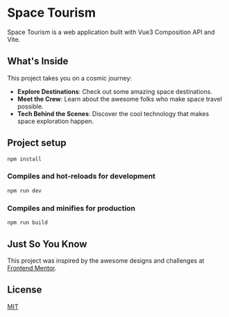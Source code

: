 # Space Tourism


Space Tourism is a web application built with Vue3 Composition API and Vite.

## What's Inside

This project takes you on a cosmic journey:

- **Explore Destinations**: Check out some amazing space destinations.
- **Meet the Crew**: Learn about the awesome folks who make space travel possible.
- **Tech Behind the Scenes**: Discover the cool technology that makes space exploration happen.

## Project setup
```
npm install
```
### Compiles and hot-reloads for development
```
npm run dev
```
### Compiles and minifies for production
```
npm run build
```

## Just So You Know

This project was inspired by the awesome designs and challenges at [Frontend Mentor](https://www.frontendmentor.io/challenges/space-tourism-multipage-website-gRWj1URZ3). 

## License

[MIT](LICENSE)

